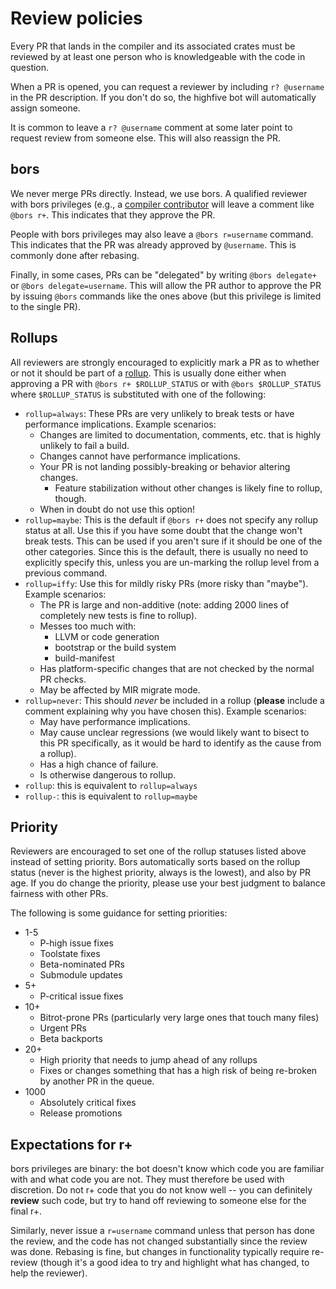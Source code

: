 # Review policies

Every PR that lands in the compiler and its associated crates must be
reviewed by at least one person who is knowledgeable with the code in
question.

When a PR is opened, you can request a reviewer by including `r?
@username` in the PR description. If you don't do so, the highfive bot
will automatically assign someone.

It is common to leave a `r? @username` comment at some later point to
request review from someone else. This will also reassign the PR.

## bors

We never merge PRs directly. Instead, we use bors. A qualified
reviewer with bors privileges (e.g., a [compiler
contributor](./membership.md) will leave a comment like `@bors r+`.
This indicates that they approve the PR.

People with bors privileges may also leave a `@bors r=username`
command. This indicates that the PR was already approved by
`@username`. This is commonly done after rebasing.

Finally, in some cases, PRs can be "delegated" by writing `@bors
delegate+` or `@bors delegate=username`. This will allow the PR author
to approve the PR by issuing `@bors` commands like the ones above
(but this privilege is limited to the single PR).

## Rollups

All reviewers are strongly encouraged to explicitly mark a PR as to whether or
not it should be part of a [rollup]. This is usually done either when approving a 
PR with `@bors r+ $ROLLUP_STATUS` or with `@bors $ROLLUP_STATUS` where `$ROLLUP_STATUS` 
is substituted with one of the following:

- `rollup=always`: These PRs are very unlikely to break tests or have performance
  implications. Example scenarios:
    - Changes are limited to documentation, comments, etc. that is highly
      unlikely to fail a build.
    - Changes cannot have performance implications.
    - Your PR is not landing possibly-breaking or behavior altering changes.
        - Feature stabilization without other changes is likely fine to
          rollup, though.
    - When in doubt do not use this option!
- `rollup=maybe`: This is the default if `@bors r+` does not specify any rollup 
  status at all. Use this if you have some doubt that the change won't break 
  tests. This can be used if you aren't sure if it should be one of the other 
  categories. Since this is the default, there is usually no need to explicitly 
  specify this, unless you are un-marking the rollup level from a previous command.
- `rollup=iffy`: Use this for mildly risky PRs (more risky than "maybe").
  Example scenarios:
    - The PR is large and non-additive (note: adding 2000 lines of completely
      new tests is fine to rollup).
    - Messes too much with:
        - LLVM or code generation
        - bootstrap or the build system
        - build-manifest
    - Has platform-specific changes that are not checked by the normal PR checks.
    - May be affected by MIR migrate mode.
- `rollup=never`: This should *never* be included in a rollup (**please**
  include a comment explaining why you have chosen this). Example scenarios:
    - May have performance implications.
    - May cause unclear regressions (we would likely want to bisect to this PR
      specifically, as it would be hard to identify as the cause from a
      rollup).
    - Has a high chance of failure.
    - Is otherwise dangerous to rollup.
- `rollup`: this is equivalent to `rollup=always`
- `rollup-`: this is equivalent to `rollup=maybe`

## Priority

Reviewers are encouraged to set one of the rollup statuses listed above
instead of setting priority. Bors automatically sorts based on the rollup
status (never is the highest priority, always is the lowest), and also by PR
age. If you do change the priority, please use your best judgment to balance
fairness with other PRs.

The following is some guidance for setting priorities:

- 1-5
    - P-high issue fixes
    - Toolstate fixes
    - Beta-nominated PRs
    - Submodule updates
- 5+
    - P-critical issue fixes
- 10+
    - Bitrot-prone PRs (particularly very large ones that touch many files)
    - Urgent PRs
    - Beta backports
- 20+
    - High priority that needs to jump ahead of any rollups
    - Fixes or changes something that has a high risk of being re-broken by
      another PR in the queue.
- 1000
    - Absolutely critical fixes
    - Release promotions

## Expectations for r+

bors privileges are binary: the bot doesn't know which code you are
familiar with and what code you are not. They must therefore be used
with discretion. Do not r+ code that you do not know well -- you can
definitely **review** such code, but try to hand off reviewing to
someone else for the final r+.

Similarly, never issue a `r=username` command unless that person has
done the review, and the code has not changed substantially since the
review was done.  Rebasing is fine, but changes in functionality
typically require re-review (though it's a good idea to try and
highlight what has changed, to help the reviewer).

[rollup]: ../release/rollups.md
